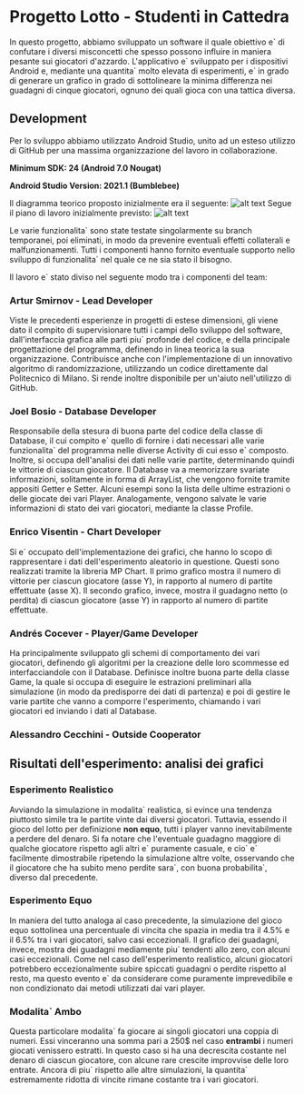 # Progetto Lotto - Studenti in Cattedra

In questo progetto, abbiamo sviluppato un software il quale obiettivo e\`
di confutare i diversi misconcetti che spesso possono influire in
maniera pesante sui giocatori d'azzardo. L'applicativo e\` sviluppato per i
dispositivi Android e, mediante una quantita\` molto elevata di esperimenti,
e\` in grado di generare un grafico in grado di sottolineare la minima
differenza nei guadagni di cinque giocatori, ognuno dei quali gioca con
una tattica diversa.

## Development

Per lo sviluppo abbiamo utilizzato Android Studio, unito ad un esteso
utilizzo di GitHub per una massima organizzazione del lavoro in
collaborazione. 

__Minimum SDK: 24 \(Android 7.0 Nougat\)__

__Android Studio Version: 2021.1 \(Bumblebee\)__

Il diagramma teorico proposto inizialmente era il seguente:
![alt text](https://github.com/VoltDevelopers/Simulation-lotto/blob/TestVersion-lotto/proj.svg?raw=true)
Segue il piano di lavoro inizialmente previsto:
![alt text](https://github.com/VoltDevelopers/Simulation-lotto/blob/TestVersion-lotto/templine.svg?raw=true)

Le varie funzionalita\` sono state testate singolarmente
su branch temporanei, poi eliminati, in modo da prevenire eventuali
effetti collaterali e malfunzionamenti.
Tutti i componenti hanno fornito eventuale supporto nello sviluppo di
funzionalita\` nel quale ce ne sia stato il bisogno.

Il lavoro e\` stato diviso nel seguente modo tra i componenti del team:

### Artur Smirnov - Lead Developer

Viste le precedenti esperienze in progetti di estese dimensioni, gli
viene dato il compito di supervisionare tutti i campi dello sviluppo del
software, dall'interfaccia grafica alle parti piu\` profonde del codice,
e della principale progettazione del programma, definendo in linea
teorica la sua organizzazione. Contribuisce anche con l'implementazione
di un innovativo algoritmo di randomizzazione, utilizzando un codice
direttamente dal Politecnico di Milano.
Si rende inoltre disponibile per un'aiuto nell'utilizzo di GitHub.

### Joel Bosio - Database Developer

Responsabile della stesura di buona parte del codice della classe di
Database, il cui compito e\` quello di fornire i dati necessari alle
varie funzionalita\` del programma nelle diverse Activity di cui esso
e\` composto. Inoltre, si occupa dell'analisi dei dati nelle varie
partite, determinando quindi le vittorie di ciascun giocatore.
Il Database va a memorizzare svariate informazioni, solitamente in
forma di ArrayList, che vengono fornite tramite appositi Getter e 
Setter. Alcuni esempi sono la lista delle ultime estrazioni o delle
giocate dei vari Player. Analogamente, vengono salvate le varie
informazioni di stato dei vari giocatori, mediante la classe Profile.

### Enrico Visentin - Chart Developer

Si e\` occupato dell'implementazione dei grafici, che hanno lo scopo di
rappresentare i dati dell'esperimento aleatorio in questione. Questi
sono realizzati tramite la libreria MP Chart. Il primo grafico mostra
il numero di vittorie per ciascun giocatore (asse Y), in rapporto al
numero di partite effettuate (asse X). Il secondo grafico, invece,
mostra il guadagno netto (o perdita) di ciascun giocatore (asse Y) in
rapporto al numero di partite effettuate.

### Andrés Cocever - Player/Game Developer

Ha principalmente sviluppato gli schemi di comportamento dei vari
giocatori, definendo gli algoritmi per la creazione delle loro
scommesse ed interfacciandole con il Database. Definisce inoltre buona
parte della classe Game, la quale si occupa di eseguire le estrazioni 
preliminari alla simulazione (in modo da predisporre dei dati di
partenza) e poi di gestire le varie partite che vanno a comporre
l'esperimento, chiamando i vari giocatori ed inviando i dati al
Database.

### Alessandro Cecchini - Outside Cooperator

## Risultati dell'esperimento: analisi dei grafici

### Esperimento Realistico

Avviando la simulazione in modalita\` realistica, si evince una tendenza
piuttosto simile tra le partite vinte dai diversi giocatori. Tuttavia,
essendo il gioco del lotto per definizione **non equo**, tutti i player
vanno inevitabilmente a perdere del denaro. Si fa notare che l'eventuale
guadagno maggiore di qualche giocatore rispetto agli altri e\` puramente
casuale, e cio\` e\` facilmente dimostrabile ripetendo la simulazione
altre volte, osservando che il giocatore che ha subito meno perdite
sara\`, con buona probabilita\`, diverso dal precedente.

### Esperimento Equo

In maniera del tutto analoga al caso precedente, la simulazione del gioco
equo sottolinea una percentuale di vincita che spazia in media tra il
4.5% e il 6.5% tra i vari giocatori, salvo casi eccezionali. Il grafico
dei guadagni, invece, mostra dei guadagni mediamente piu\` tendenti allo
zero, con alcuni casi eccezionali. Come nel caso dell'esperimento
realistico, alcuni giocatori potrebbero eccezionalmente subire spiccati
guadagni o perdite rispetto al resto, ma questo evento e\` da considerare
come puramente imprevedibile e non condizionato dai metodi utilizzati dai
vari player.

### Modalita\` Ambo

Questa particolare modalita\` fa giocare ai singoli giocatori una coppia
di numeri. Essi vinceranno una somma pari a 250$ nel caso **entrambi** i
numeri giocati venissero estratti. In questo caso si ha una decrescita
costante nel denaro di ciascun giocatore, con alcune rare crescite
improvvise delle loro entrate. Ancora di piu\` rispetto alle altre
simulazioni, la quantita\` estremamente ridotta di vincite rimane 
costante tra i vari giocatori.

